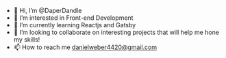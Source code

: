 - 👋 Hi, I’m @DaperDandle
- 👀 I’m interested in Front-end Development
- 🌱 I’m currently learning Reactjs and Gatsby
- 💞️ I’m looking to collaborate on interesting projects that will help me hone my skills!
- 📫 How to reach me danielweber4420@gmail.com

<!---
DaperDandle/DaperDandle is a ✨ special ✨ repository because its `README.md` (this file) appears on your GitHub profile.
You can click the Preview link to take a look at your changes.
--->
